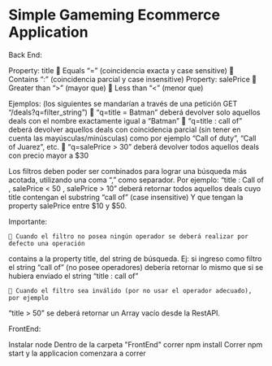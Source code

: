 # Simple Gameming Ecommerce Application

Back End:

Property: title
	 Equals “=” (coincidencia exacta y case sensitive)
	 Contains “:” (coincidencia parcial y case insensitive)
Property: salePrice
	 Greater than “>” (mayor que)
	 Less than “<” (menor que)
	
Ejemplos: (los siguientes se mandarían a través de una petición GET “/deals?q=filter_string”)
	 “q=title = Batman” deberá devolver solo aquellos deals con el nombre exactamente
igual a “Batman”
	 “q=title : call of” deberá devolver aquellos deals con coincidencia parcial (sin tener en
cuenta las mayúsculas/minúsculas) como por ejemplo “Call of duty”, “Call of Juarez”,
etc.
	 “q=salePrice > 30” deberá devolver todos aquellos deals con precio mayor a $30
	
Los filtros deben poder ser combinados para lograr una búsqueda más acotada, utilizando una
coma “,” como separador. Por ejemplo:
“title : Call of , salePrice < 50 , salePrice > 10” deberá retornar todos aquellos deals cuyo title
contengan el substring “call of” (case insensitive) Y que tengan la property salePrice entre $10 y
$50.

Importante:

	 Cuando el filtro no posea ningún operador se deberá realizar por defecto una operación
contains a la property title, del string de búsqueda. Ej: si ingreso como filtro el string
“call of” (no posee operadores) debería retornar lo mismo que si se hubiera enviado el
string “title : call of”

	 Cuando el filtro sea inválido (por no usar el operador adecuado), por ejemplo
“title > 50” se deberá retornar un Array vacío desde la RestAPI.

FrontEnd:

Instalar node
Dentro de la carpeta "FrontEnd" correr npm install
Correr npm start y la applicacion comenzara a correr